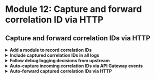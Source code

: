 # Module 12: Capture and forward correlation ID via HTTP

## Capture and forward correlation IDs via HTTP

<details>
<summary><b>Add a module to record correlation IDs</b></summary><p>

1. Add a file `correlation-ids.js` to the `lib` folder

2. Modify `lib/correlation-ids.js` to the following

```javascript
const clearAll = () => global.CONTEXT = undefined

const replaceAllWith = ctx => global.CONTEXT = ctx

const set = (key, value) => {
  if (!key.startsWith("x-correlation-")) {
    key = "x-correlation-" + key
  }

  if (!global.CONTEXT) {
    global.CONTEXT = {}
  }

  global.CONTEXT[key] = value;
}

const get = () => global.CONTEXT || {}

module.exports = {
  clearAll: clearAll,
  replaceAllWith: replaceAllWith,
  set: set,
  get: get
}
```

</p></details>

<details>
<summary><b>Include captured correlation IDs in all logs</b></summary><p>

1. Modify `lib/log.js` to require the new `correlation-id` module at the top

`const CorrelationIds = require('./correlation-ids')`

2. Modify `lib/log.js` to add a bunch of contextual information from the environment variables

```javascript
// most of these are available through the Node.js execution environment for Lambda, see the following for details
// https://docs.aws.amazon.com/lambda/latest/dg/current-supported-versions.html
const DEFAULT_CONTEXT = {
  awsRegion: process.env.AWS_REGION || process.env.AWS_DEFAULT_REGION,
  functionName: process.env.AWS_LAMBDA_FUNCTION_NAME,
  functionVersion: process.env.AWS_LAMBDA_FUNCTION_VERSION,
  functionMemorySize: process.env.AWS_LAMBDA_FUNCTION_MEMORY_SIZE,
  stage: process.env.ENVIRONMENT || process.env.STAGE
}
```

This adds a new environment variable `STAGE`, which we should add as a shared environment variable to all our functions.

3. Open `serverless.yml` and add the `STAGE` environment variable under the `provider.environment` section

```yml
environment:
  log_level: ${self:custom.logLevel.${self:custom.stage}, self:custom.logLevel.default}
  STAGE: ${self:custom.stage}  ## <- add this guy! (without this comment :-P)
```

4. Modify `lib/log.js` to add a new `getContext` function to

* load the captured correlation IDs

* merge them with the `DEFAULT_CONTEXT`

to give us all the additional attributes that should be included in every log message

```javascript
function getContext () {
  // if there's a global variable for all the current request context then use it
  const context = CorrelationIds.get()
  if (context) {
    // note: this is a shallow copy, which is ok as we're not going to mutate anything
    return Object.assign({}, DEFAULT_CONTEXT, context)
  }

  return DEFAULT_CONTEXT
}
```

5. Modify `lib/log.js` and **replace** the `log` function with the following

```javascript
function log (levelName, message, params) {
  if (!isEnabled(LogLevels[levelName])) {
    return
  }

  let context = getContext()
  let logMsg = Object.assign({}, context, params)
  logMsg.level = levelName
  logMsg.message = message

  console.log(JSON.stringify(logMsg))
}
```

Here we merge the additional attributes (correlation IDs + `DEFAULT_CONTEXT`) with our log message before writing it to `stdout` as JSON.

</p></details>

<details>
<summary><b>Follow debug logging decisions from upstream</b></summary><p>

So far, our `sample-logging` middleware enables debugging logging for 1% of invocation for each function. But to help debug a call chain involving multiple functions, we need to propagate that debug logging decision along.

For that, we'll introduce a special correlation ID called `debug-log-enabled` and pass it along with other correlation IDs.

1. Modify `middleware/sample-logging.js` and require the `correlation-ids` module at the top

`const CorrelationIds = require('../lib/correlation-ids')`

2. Modify `middleware/sample-logging.js` and **replace** the `isDebugEnabled` function on ln9 to the following

```javascript
const isDebugEnabled = () => {
  const context = CorrelationIds.get()
    if (context['debug-log-enabled'] === 'true') {
      return true
    } else if (context['debug-log-enabled'] === 'false') {
      return false
    } else {
      return sampleRate && Math.random() <= sampleRate
    }
}
```

Now, whenever we see the `debug-log-enabled` correlation ID, and it's set to `true`, then we'll also enable debug logging for the current invocation.

</p></details>

<details>
<summary><b>Auto-capture incoming correlation IDs via API Gateway events</b></summary><p>

We can use a middleware to

* inspect the incoming invocation event

* extract the correlation IDs

* store the correlation IDs with the `correlation-ids` module

1. Add a file `capture-correlation-ids.js` to the `middleware` folder

2. Modify `middleware/capture-correlation-ids.js` to the following

```javascript
const CorrelationIds = require('../lib/correlation-ids')
const Log = require('../lib/log')

function captureHttp(headers, awsRequestId, sampleDebugLogRate) {
  if (!headers) {
    Log.warn(`Request ${awsRequestId} is missing headers`)
    return
  }

  let context = { awsRequestId }
  for (const header in headers) {
    if (header.toLowerCase().startsWith('x-correlation-')) {
      context[header] = headers[header]
    }
  }

  if (!context['x-correlation-id']) {
    context['x-correlation-id'] = awsRequestId
  }

  // forward the original User-Agent on
  if (headers['User-Agent']) {
    context['User-Agent'] = headers['User-Agent']
  }

  if (headers['debug-log-enabled']) {
    context['debug-log-enabled'] = headers['debug-log-enabled']
  } else {
    context['debug-log-enabled'] = Math.random() < sampleDebugLogRate ? 'true' : 'false'
  }

  CorrelationIds.replaceAllWith(context)
}

function isApiGatewayEvent(event) {
  return event.hasOwnProperty('httpMethod')
}

module.exports = (config) => {
  const sampleDebugLogRate = config ? config.sampleDebugLogRate || 0.01 : 0.01 // defaults to 1%

  return {
    before: (handler, next) => {
      CorrelationIds.clearAll()

      if (isApiGatewayEvent(handler.event)) {
        captureHttp(handler.event.headers, handler.context.awsRequestId, sampleDebugLogRate)
      }

      next()
    }
  }
}
```

3. Add the `capture-correlation-ids` middleware to `lib/wrapper.js`. Bear in mind that order matters, we need to capture the correlation IDs first, before the `sample-logging` middleware can use it to turn on debug logging, so it has to go first.

Update `lib/wrapper.js` to the following

```javascript
const middy = require('middy')
const sampleLogging = require('../middleware/sample-logging')
const captureCorrelationIds = require('../middleware/capture-correlation-ids')

module.exports = (f) => {
  return middy(f)
    .use(captureCorrelationIds({ sampleDebugLogRate: 0.01 }))
    .use(sampleLogging({ sampleRate: 0.01 }))
}
```

4. Modify `functions/get-restaurants.js` to require the `log` module

`const Log = require('../lib/log')`

add a log message after we loaded restaurants from DynamoDB.

After this line

```javascript
const restaurants = await getRestaurants(defaultResults)
```

let's add

```javascript
Log.debug(`fetched ${restaurants.length} restaurants`)
```

Now, when the `get-restaurants` function is called by the `get-index` function, we want to see this log message to contain any correlation IDs that are assigned or captured in the `get-index` function. 

If the `get-index` function decides to turn on debug logging, then the `get-restaurant` function would follow suite as well.

</p></details>

<details>
<summary><b>Auto-forward captured correlation IDs via HTTP</b></summary><p>

We need to propagate the correlation IDs we have captured so far and pass it along whenever we make a HTTP request to another service.

1. Add a file `https.js` to the `lib` folder

2. Modify `lib/https.js` to the following

```javascript
const CorrelationIds = require('./correlation-ids')
const AWSXRay = require('aws-xray-sdk-core')
const https = process.env.LAMBDA_RUNTIME_DIR
  ? AWSXRay.captureHTTPs(require('https'))
  : require('https')

// options: {
//    hostname : string
//    method   : GET | POST | PUT | HEAD
//    path     : string
//    headers  : object
//  }
// for all intents and purposes you can think of this as `https.request`
const Req = (options, cb) => {
  const context = CorrelationIds.get()

  // copy the provided headers last so it overrides the values from the context
  const headers = Object.assign({}, context, options.headers || {})

  options.headers = headers

  return https.request(options, cb)
}

module.exports = {
  request: Req
}
```

This is a wrapper around the built-in `https` module, and injects the captured correlation IDs as headers.

3. Modify `functions/get-index.js` to require our custom `https` module instead

replace 

```javascript
const AWSXRay = require('aws-xray-sdk-core')
const https = process.env.LAMBDA_RUNTIME_DIR
  ? AWSXRay.captureHTTPs(require('https'))
  : require('https')
```

with

```javascript
const https = require('../lib/https')
```

4. Run the integration tests to make sure they're still passing

`STAGE=dev REGION=eu-west-1 npm run test`

5. Deploy the project

`npm run sls -- deploy -s dev -r eu-west-1`

6. Load up the landing page, then head to the Logz.io to check your logs. You should see that correlation IDs are propagated across both `get-index` and `get-restaurants` functions

![](/images/mod12-001.png)

7. Go to the X-Ray console and see that we haven't broken the traces either.

![](/images/mod12-002.png)

</p></details>